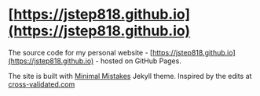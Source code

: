 # [https://jstep818.github.io](https://jstep818.github.io)

The source code for my personal website - [https://jstep818.github.io](https://jstep818.github.io) - hosted on GitHub Pages. 

The site is built with [Minimal Mistakes](https://github.com/mmistakes/minimal-mistakes) Jekyll theme. Inspired by the edits at [cross-validated.com](https://www.cross-validated.com) 

